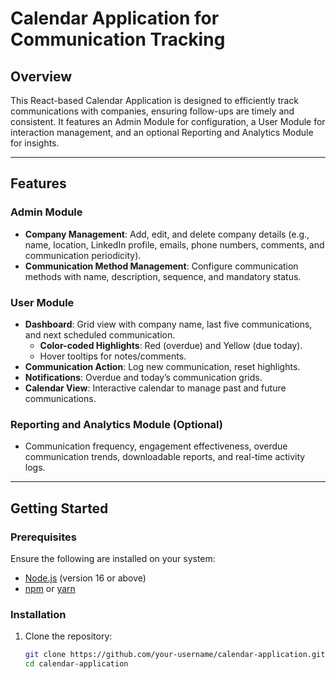 # Calendar Application for Communication Tracking

## Overview

This React-based Calendar Application is designed to efficiently track communications with companies, ensuring follow-ups are timely and consistent. It features an Admin Module for configuration, a User Module for interaction management, and an optional Reporting and Analytics Module for insights.

---

## Features

### Admin Module
- **Company Management**: Add, edit, and delete company details (e.g., name, location, LinkedIn profile, emails, phone numbers, comments, and communication periodicity).
- **Communication Method Management**: Configure communication methods with name, description, sequence, and mandatory status.

### User Module
- **Dashboard**: Grid view with company name, last five communications, and next scheduled communication.
  - **Color-coded Highlights**: Red (overdue) and Yellow (due today).
  - Hover tooltips for notes/comments.
- **Communication Action**: Log new communication, reset highlights.
- **Notifications**: Overdue and today’s communication grids.
- **Calendar View**: Interactive calendar to manage past and future communications.

### Reporting and Analytics Module (Optional)
- Communication frequency, engagement effectiveness, overdue communication trends, downloadable reports, and real-time activity logs.

---

## Getting Started

### Prerequisites
Ensure the following are installed on your system:
- [Node.js](https://nodejs.org/) (version 16 or above)
- [npm](https://www.npmjs.com/) or [yarn](https://yarnpkg.com/)

### Installation
1. Clone the repository:
   ```bash
   git clone https://github.com/your-username/calendar-application.git
   cd calendar-application
